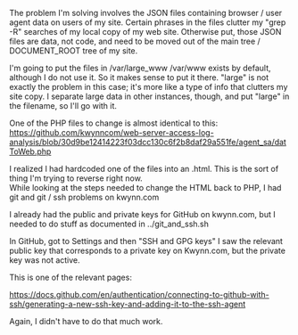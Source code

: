 The problem I'm solving involves the JSON files containing browser / user agent data on users of my site.  Certain phrases in the files clutter my 
"grep -R" searches of my local copy of my web site.  Otherwise put, those JSON files are data, not code, and need to be moved out of the main tree / 
DOCUMENT_ROOT tree of my site.

I'm going to put the files in /var/large_www
/var/www exists by default, although I do not use it.  So it makes sense to put it there.
"large" is not exactly the problem in this case; it's more like a type of info that clutters my site copy.  I separate large data in other instances, 
though, and put "large" in the filename, so I'll go with it.

One of the PHP files to change is almost identical to this:
https://github.com/kwynncom/web-server-access-log-analysis/blob/30d9be12414223f03dcc130c6f2b8daf29a551fe/agent_sa/datToWeb.php

I realized I had hardcoded one of the files into an .html.  This is the sort of thing I'm trying to reverse right now.  
While looking at the steps needed to change the HTML back to PHP, I had git and git / ssh problems on kwynn.com

I already had the public and private keys for GitHub on kwynn.com, but I needed to do stuff as documented in 
../git_and_ssh.sh

In GitHub, got to Settings and then "SSH and GPG keys"
I saw the relevant public key that corresponds to a private key on Kwynn.com, but the private key was not active.

This is one of the relevant pages:

https://docs.github.com/en/authentication/connecting-to-github-with-ssh/generating-a-new-ssh-key-and-adding-it-to-the-ssh-agent

Again, I didn't have to do that much work.
